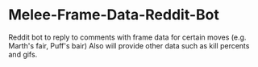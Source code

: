 # Melee-Frame-Data-Reddit-Bot
Reddit bot to reply to comments with frame data for certain moves (e.g. Marth's fair, Puff's bair)
Also will provide other data such as kill percents and gifs.
